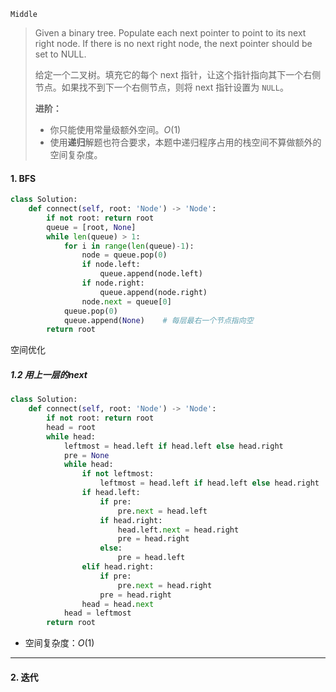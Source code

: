 `Middle`

> Given a binary tree. Populate each next pointer to point to its next right node. If there is no next right node, the next pointer should be set to NULL.
>
> 给定一个二叉树。填充它的每个 next 指针，让这个指针指向其下一个右侧节点。如果找不到下一个右侧节点，则将 next 指针设置为 `NULL`。
>
> **进阶：**
>
> - 你只能使用常量级额外空间。$O(1)$
> - 使用**递归**解题也符合要求，本题中递归程序占用的栈空间不算做额外的空间复杂度。

#### 1. BFS

```python
class Solution:
    def connect(self, root: 'Node') -> 'Node':
        if not root: return root
        queue = [root, None]
        while len(queue) > 1:
            for i in range(len(queue)-1):
                node = queue.pop(0)
                if node.left:
                    queue.append(node.left)
                if node.right:
                    queue.append(node.right)
                node.next = queue[0]
            queue.pop(0)
            queue.append(None)    # 每层最右一个节点指向空
        return root
```

空间优化

##### 1.2 用上一层的next 

```python
class Solution:
    def connect(self, root: 'Node') -> 'Node':
        if not root: return root
        head = root
        while head:
            leftmost = head.left if head.left else head.right
            pre = None
            while head:
                if not leftmost:
                    leftmost = head.left if head.left else head.right
                if head.left: 
                    if pre:
                        pre.next = head.left
                    if head.right:
                        head.left.next = head.right
                        pre = head.right
                    else:
                        pre = head.left
                elif head.right:
                    if pre:
                        pre.next = head.right
                    pre = head.right
                head = head.next
            head = leftmost
        return root
```

- 空间复杂度：$O(1)$

---

#### 2. 迭代

